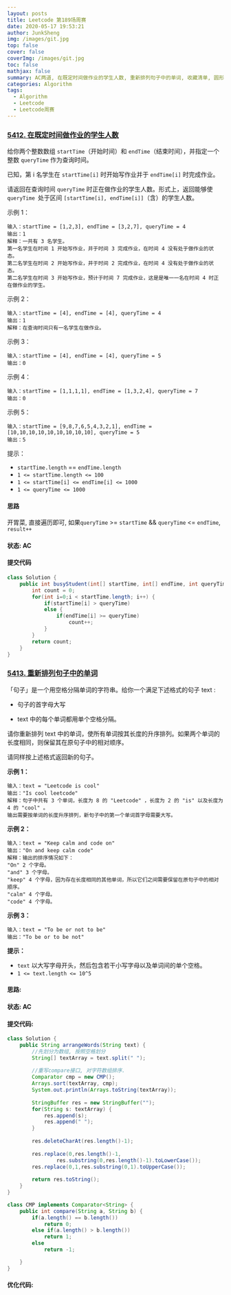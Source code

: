 ```yaml
---
layout: posts
title: Leetcode 第189场周赛
date: 2020-05-17 19:53:21
author: JunkSheng
img: /images/git.jpg
top: false
cover: false
coverImg: /images/git.jpg
toc: false
mathjax: false
summary: AC两道, 在既定时间做作业的学生人数, 重新排列句子中的单词, 收藏清单, 圆形靶内的最大飞镖数量. 
categories: Algorithm
tags:
  - Algorithm
  - Leetcode
  - Leetcode周赛
---
```


### [5412. 在既定时间做作业的学生人数](https://leetcode-cn.com/problems/number-of-students-doing-homework-at-a-given-time/)

给你两个整数数组 `startTime`（开始时间）和 `endTime`（结束时间），并指定一个整数 `queryTime` 作为查询时间。

已知，第 i 名学生在 `startTime[i]` 时开始写作业并于 `endTime[i]` 时完成作业。

请返回在查询时间 `queryTime` 时正在做作业的学生人数。形式上，返回能够使 `queryTime `处于区间 `[startTime[i], endTime[i]]`（含）的学生人数。

 

示例 1：

```
输入：startTime = [1,2,3], endTime = [3,2,7], queryTime = 4
输出：1
解释：一共有 3 名学生。
第一名学生在时间 1 开始写作业，并于时间 3 完成作业，在时间 4 没有处于做作业的状态。
第二名学生在时间 2 开始写作业，并于时间 2 完成作业，在时间 4 没有处于做作业的状态。
第二名学生在时间 3 开始写作业，预计于时间 7 完成作业，这是是唯一一名在时间 4 时正在做作业的学生。
```

示例 2：

```
输入：startTime = [4], endTime = [4], queryTime = 4
输出：1
解释：在查询时间只有一名学生在做作业。
```

示例 3：

```
输入：startTime = [4], endTime = [4], queryTime = 5
输出：0
```

示例 4：

```
输入：startTime = [1,1,1,1], endTime = [1,3,2,4], queryTime = 7
输出：0
```

示例 5：

```
输入：startTime = [9,8,7,6,5,4,3,2,1], endTime = [10,10,10,10,10,10,10,10,10], queryTime = 5
输出：5
```

提示：

+ `startTime.length` == `endTime.length`
+ `1 <= startTime.length <= 100`
+ `1 <= startTime[i] <= endTime[i] <= 1000`
+ `1 <= queryTime <= 1000`



#### 思路

开胃菜, 直接遍历即可, 如果`queryTime` >= `startTime` && `queryTime` <= `endTime`, `result++`



#### 状态: AC

#### 提交代码

```java
class Solution {
    public int busyStudent(int[] startTime, int[] endTime, int queryTime) {
        int count = 0;
        for(int i=0;i < startTime.length; i++) {
            if(startTime[i] > queryTime) 
            else {
                if(endTime[i] >= queryTime)
                    count++;
            }
        }
        return count;
    }
}
```





### [5413. 重新排列句子中的单词](https://leetcode-cn.com/problems/rearrange-words-in-a-sentence/)

「句子」是一个用空格分隔单词的字符串。给你一个满足下述格式的句子 text :

+ 句子的首字母大写

+ text 中的每个单词都用单个空格分隔。

请你重新排列 text 中的单词，使所有单词按其长度的升序排列。如果两个单词的长度相同，则保留其在原句子中的相对顺序。

请同样按上述格式返回新的句子。



**示例 1：**

```
输入：text = "Leetcode is cool"
输出："Is cool leetcode"
解释：句子中共有 3 个单词，长度为 8 的 "Leetcode" ，长度为 2 的 "is" 以及长度为 4 的 "cool" 。
输出需要按单词的长度升序排列，新句子中的第一个单词首字母需要大写。
```

**示例 2：**

```
输入：text = "Keep calm and code on"
输出："On and keep calm code"
解释：输出的排序情况如下：
"On" 2 个字母。
"and" 3 个字母。
"keep" 4 个字母，因为存在长度相同的其他单词，所以它们之间需要保留在原句子中的相对顺序。
"calm" 4 个字母。
"code" 4 个字母。
```



**示例 3：**

```
输入：text = "To be or not to be"
输出："To be or to be not"
```



**提示：**

- `text` 以大写字母开头，然后包含若干小写字母以及单词间的单个空格。
- `1 <= text.length <= 10^5`



#### 思路: 



#### 状态: AC



#### 提交代码: 

```java
class Solution {
    public String arrangeWords(String text) {
        //先划分为数组, 按照空格划分
        String[] textArray = text.split(" ");
        
        //重写compare接口, 对字符数组排序. 
        Comparator cmp = new CMP();
        Arrays.sort(textArray, cmp);
        System.out.println(Arrays.toString(textArray));
        
        StringBuffer res = new StringBuffer("");
        for(String s: textArray) {
            res.append(s);
            res.append(" ");
        }
        
        res.deleteCharAt(res.length()-1);
        
        res.replace(0,res.length()-1,
               	res.substring(0,res.length()-1).toLowerCase());
        res.replace(0,1,res.substring(0,1).toUpperCase());
        
        return res.toString();
    }
}

class CMP implements Comparator<String> {
    public int compare(String a, String b) {
        if(a.length() == b.length())
            return 0;
        else if(a.length() > b.length())
            return 1;
        else
            return -1;

    }
}
```



#### 优化代码: 





